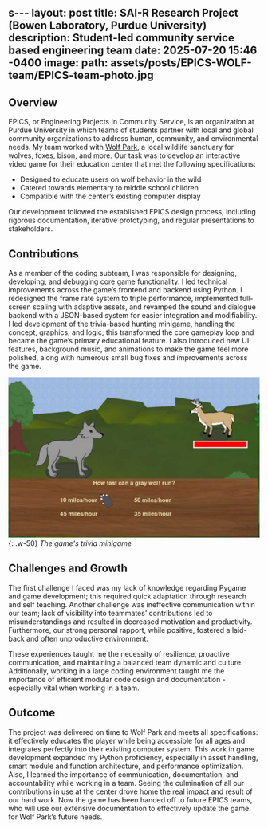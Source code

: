 s---
layout: post
title: SAI-R Research Project (Bowen Laboratory, Purdue University)
description: Student-led community service based engineering team
date: 2025-07-20 15:46 -0400
image:
  path: assets/posts/EPICS-WOLF-team/EPICS-team-photo.jpg
---

## Overview

EPICS, or Engineering Projects In Community Service, is an organization at Purdue University in which teams of students partner with local and global community organizations to address human, community, and environmental needs. My team worked with [Wolf Park](https://visitwolfpark.org/), a local wildlife sanctuary for wolves, foxes, bison, and more.
Our task was to develop an interactive video game for their education center that met the following specifications:

- Designed to educate users on wolf behavior in the wild
- Catered towards elementary to middle school children
- Compatible with the center’s existing computer display

Our development followed the established EPICS design process, including rigorous documentation, iterative prototyping, and regular presentations to stakeholders.

## Contributions

As a member of the coding subteam, I was responsible for designing, developing, and debugging core game functionality. I led technical improvements across the game’s frontend and backend using Python. I redesigned the frame rate system to triple performance, implemented full-screen scaling with adaptive assets, and revamped the sound and dialogue backend with a JSON-based system for easier integration and modifiability. I led development of the trivia-based hunting minigame, handling the concept, graphics, and logic; this transformed the core gameplay loop and became the game’s primary educational feature. I also introduced new UI features, background music, and animations to make the game feel more polished, along with numerous small bug fixes and improvements across the game.

![Desktop View](assets/posts/EPICS-WOLF-team/wolf-game-trivia.jpg){: .w-50}
_The game's trivia minigame_


## Challenges and Growth

The first challenge I faced was my lack of knowledge regarding Pygame and game development; this required quick adaptation through research and self teaching. Another challenge was ineffective communication within our team; lack of visibility into teammates’ contributions led to misunderstandings and resulted in decreased motivation and productivity. Furthermore, our strong personal rapport, while positive, fostered a laid-back and often unproductive environment. 

These experiences taught me the necessity of resilience, proactive communication, and maintaining a balanced team dynamic and culture. Additionally, working in a large coding environment taught me the importance of efficient modular code design and documentation - especially vital when working in a team.

## Outcome

The project was delivered on time to Wolf Park and meets all specifications: it effectively educates the player while being accessible for all ages and integrates perfectly into their existing computer system. This work in game development expanded my Python proficiency, especially in asset handling, smart module and function architecture, and performance optimization. Also, I learned the importance of communication, documentation, and accountability while working in a team. Seeing the culmination of all our contributions in use at the center drove home the real impact and result of our hard work. Now the game has been handed off to future EPICS teams, who will use our extensive documentation to effectively update the game for Wolf Park’s future needs.
